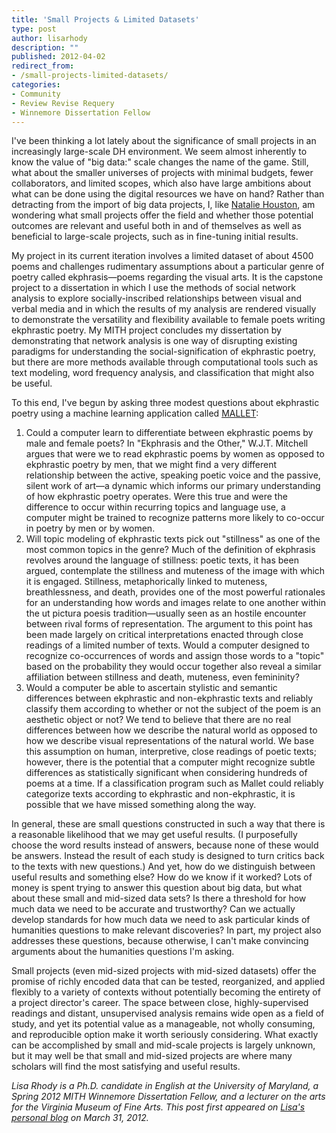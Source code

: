 ```yaml
---
title: 'Small Projects & Limited Datasets'
type: post
author: lisarhody
description: ""
published: 2012-04-02
redirect_from: 
- /small-projects-limited-datasets/
categories:
- Community
- Review Revise Requery
- Winnemore Dissertation Fellow
---
```

I've been thinking a lot lately about the significance of small projects in an increasingly large-scale DH environment. We seem almost inherently to know the value of "big data:" scale changes the name of the game. Still, what about the smaller universes of projects with minimal budgets, fewer collaborators, and limited scopes, which also have large ambitions about what can be done using the digital resources we have on hand? Rather than detracting from the import of big data projects, I, like [Natalie Houston](http://digitalvictorian.org/2012/03/the-middle-distance/), am wondering what small projects offer the field and whether those potential outcomes are relevant and useful both in and of themselves as well as beneficial to large-scale projects, such as in fine-tuning initial results.

My project in its current iteration involves a limited dataset of about 4500 poems and challenges rudimentary assumptions about a particular genre of poetry called ekphrasis—poems regarding the visual arts. It is the capstone project to a dissertation in which I use the methods of social network analysis to explore socially-inscribed relationships between visual and verbal media and in which the results of my analysis are rendered visually to demonstrate the versatility and flexibility available to female poets writing ekphrastic poetry. My MITH project concludes my dissertation by demonstrating that network analysis is one way of disrupting existing paradigms for understanding the social-signification of ekphrastic poetry, but there are more methods available through computational tools such as text modeling, word frequency analysis, and classification that might also be useful.

To this end, I've begun by asking three modest questions about ekphrastic poetry using a machine learning application called [MALLET](http://mallet.cs.umass.edu/):

1. Could a computer learn to differentiate between ekphrastic poems by male and female poets? In "Ekphrasis and the Other," W.J.T. Mitchell argues that were we to read ekphrastic poems by women as opposed to ekphrastic poetry by men, that we might find a very different relationship between the active, speaking poetic voice and the passive, silent work of art—a dynamic which informs our primary understanding of how ekphrastic poetry operates. Were this true and were the difference to occur within recurring topics and language use, a computer might be trained to recognize patterns more likely to co-occur in poetry by men or by women.
2. Will topic modeling of ekphrastic texts pick out "stillness" as one of the most common topics in the genre? Much of the definition of ekphrasis revolves around the language of stillness: poetic texts, it has been argued, contemplate the stillness and muteness of the image with which it is engaged. Stillness, metaphorically linked to muteness, breathlessness, and death, provides one of the most powerful rationales for an understanding how words and images relate to one another within the ut pictura poesis tradition—usually seen as an hostile encounter between rival forms of representation. The argument to this point has been made largely on critical interpretations enacted through close readings of a limited number of texts. Would a computer designed to recognize co-occurrences of words and assign those words to a "topic" based on the probability they would occur together also reveal a similar affiliation between stillness and death, muteness, even femininity?
3. Would a computer be able to ascertain stylistic and semantic differences between ekphrastic and non-ekphrastic texts and reliably classify them according to whether or not the subject of the poem is an aesthetic object or not? We tend to believe that there are no real differences between how we describe the natural world as opposed to how we describe visual representations of the natural world. We base this assumption on human, interpretive, close readings of poetic texts; however, there is the potential that a computer might recognize subtle differences as statistically significant when considering hundreds of poems at a time. If a classification program such as Mallet could reliably categorize texts according to ekphrastic and non-ekphrastic, it is possible that we have missed something along the way.

In general, these are small questions constructed in such a way that there is a reasonable likelihood that we may get useful results. (I purposefully choose the word results instead of answers, because none of these would be answers. Instead the result of each study is designed to turn critics back to the texts with new questions.) And yet, how do we distinguish between useful results and something else? How do we know if it worked? Lots of money is spent trying to answer this question about big data, but what about these small and mid-sized data sets? Is there a threshold for how much data we need to be accurate and trustworthy? Can we actually develop standards for how much data we need to ask particular kinds of humanities questions to make relevant discoveries? In part, my project also addresses these questions, because otherwise, I can't make convincing arguments about the humanities questions I'm asking.

Small projects (even mid-sized projects with mid-sized datasets) offer the promise of richly encoded data that can be tested, reorganized, and applied flexibly to a variety of contexts without potentially becoming the entirety of a project director's career. The space between close, highly-supervised readings and distant, unsupervised analysis remains wide open as a field of study, and yet its potential value as a manageable, not wholly consuming, and reproducible option make it worth seriously considering. What exactly can be accomplished by small and mid-scale projects is largely unknown, but it may well be that small and mid-sized projects are where many scholars will find the most satisfying and useful results.

_Lisa Rhody is a Ph.D. candidate in English at the University of Maryland, a Spring 2012 MITH Winnemore Dissertation Fellow, and a lecturer on the arts for the Virginia Museum of Fine Arts. This post first appeared on [Lisa's personal blog](http://lisa.therhodys.net/) on March 31, 2012._
